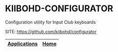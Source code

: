 # KIIBOHD-CONFIGURATOR
 
 Configuration utility for Input Club keyboards
 
 SITE: https://github.com/kiibohd/configurator

 | [Applications](https://portable-linux-apps.github.io/apps.html) | [Home](https://portable-linux-apps.github.io)
 | --- | --- |
